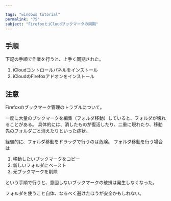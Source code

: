 ```yaml
---

tags: "windows tutorial"
permalink: "75"
subject: "FirefoxとiCloudブックマークの同期"
---
```


## 手順

下記の手順で作業を行うと、上手く同期された。

1. iCloudコントロールパネルをインストール
2. iCloudのFirefoxアドオンをインストール

## 注意

Firefoxのブックマーク管理のトラブルについて。

一度に大量のブックマークを編集（フォルダ移動）していると、フォルダが壊れることがある。
具体的には、消したものが復活したり、二重に現れたり、移動先のフォルダごと消えたりといった症状。

経験的に、フォルダ移動をドラッグで行うのは危険。
フォルダ移動を行う場合は

1. 移動したいブックマークをコピー
2. 新しいフォルダにペースト
3. 元ブックマークを削除

という手順で行うと、意図しないブックマークの破損は発生しなくなった。

フォルダを使うこと自体、なるべく避けたほうが安全かもしれない。
